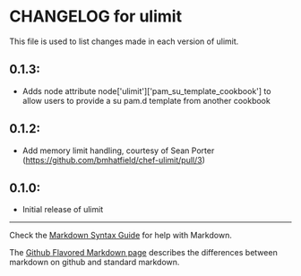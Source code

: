 # CHANGELOG for ulimit

This file is used to list changes made in each version of ulimit.

## 0.1.3:

* Adds node attribute node['ulimit']['pam_su_template_cookbook'] to allow users to provide a su pam.d template from another cookbook

## 0.1.2:

* Add memory limit handling, courtesy of Sean Porter (https://github.com/bmhatfield/chef-ulimit/pull/3)

## 0.1.0:

* Initial release of ulimit

- - - 
Check the [Markdown Syntax Guide](http://daringfireball.net/projects/markdown/syntax) for help with Markdown.

The [Github Flavored Markdown page](http://github.github.com/github-flavored-markdown/) describes the differences between markdown on github and standard markdown.
